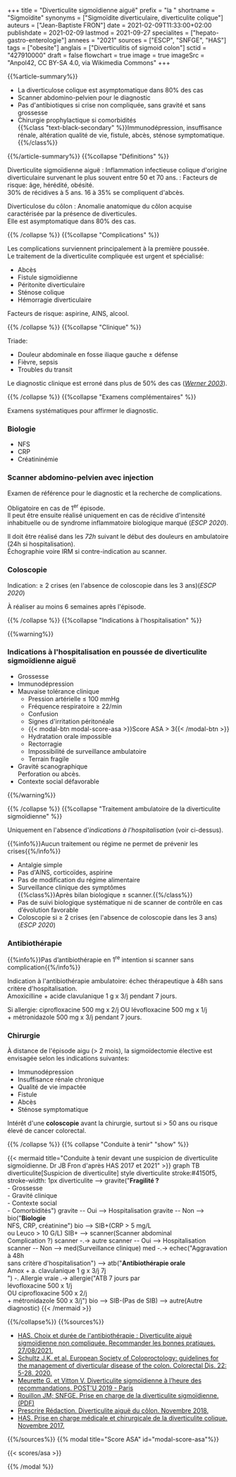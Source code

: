 +++
title = "Diverticulite sigmoïdienne aiguë"
prefix = "la "
shortname = "Sigmoïdite"
synonyms = ["Sigmoïdite diverticulaire, diverticulite colique"]
auteurs = ["Jean-Baptiste FRON"]
date = 2021-02-09T11:33:00+02:00
publishdate = 2021-02-09
lastmod = 2021-09-27
specialites = ["hepato-gastro-enterologie"]
annees = "2021"
sources = ["ESCP", "SNFGE", "HAS"]
tags = ["obesite"]
anglais = ["Diverticulitis of sigmoid colon"]
sctid = "427910000"
draft = false
flowchart = true
image = true
imageSrc = "Anpol42, CC BY-SA 4.0, via Wikimedia Commons"
+++

{{%article-summary%}}

- La diverticulose colique est asymptomatique dans 80% des cas
- Scanner abdomino-pelvien pour le diagnostic
- Pas d'antibiotiques si crise non compliquée, sans gravité et sans grossesse
- Chirurgie prophylactique si comorbidités  
{{%class "text-black-secondary" %}}Immunodépression, insuffisance rénale, altération qualité de vie, fistule, abcès, sténose symptomatique.{{%/class%}}

{{%/article-summary%}}
{{%collapse "Définitions" %}}

Diverticulite sigmoïdienne aiguë
: Inflammation infectieuse colique d'origine diverticulaire survenant le plus souvent entre 50 et 70 ans.
: Facteurs de risque: âge, hérédité, obésité.  
30% de récidives à 5 ans. 16 à 35% se compliquent d'abcès.

Diverticulose du côlon
: Anomalie anatomique du côlon acquise caractérisée par la présence de diverticules.  
Elle est asymptomatique dans 80% des cas.

{{% /collapse %}}
{{%collapse "Complications" %}}

Les complications surviennent principalement à la première poussée.  
Le traitement de la diverticulite compliquée est urgent et spécialisé:

- Abcès
- Fistule sigmoïdienne
- Péritonite diverticulaire
- Sténose colique
- Hémorragie diverticulaire

Facteurs de risque: aspirine, AINS, alcool.

{{% /collapse %}}
{{%collapse "Clinique" %}}

Triade:

- Douleur abdominale en fosse iliaque gauche ± défense
- Fièvre, sepsis
- Troubles du transit

Le diagnostic clinique est erroné dans plus de 50% des cas (*[Werner 2003](https://doi.org/10.1007/s00330-003-1887-7)*).

{{% /collapse %}}
{{%collapse "Examens complémentaires" %}}

Examens systématiques pour affirmer le diagnostic.

### Biologie

- NFS
- CRP
- Créatininémie

### Scanner abdomino-pelvien avec injection

Examen de référence pour le diagnostic et la recherche de complications.

Obligatoire en cas de 1<sup>er</sup> épisode.  
Il peut être ensuite réalisé uniquement en cas de récidive d'intensité inhabituelle ou de syndrome inflammatoire biologique marqué (*ESCP 2020*).

Il doit être réalisé dans les *72h* suivant le début des douleurs en ambulatoire (24h si hospitalisation).  
Échographie voire IRM si contre-indication au scanner.

### Coloscopie

Indication: ≥ 2 crises (en l'absence de coloscopie dans les 3 ans)(*ESCP 2020*)

À réaliser au moins 6 semaines après l'épisode.

{{% /collapse %}}
{{%collapse "Indications à l'hospitalisation" %}}

{{%warning%}}

### Indications à l'hospitalisation en poussée de diverticulite sigmoïdienne aiguë

- Grossesse
- Immunodépression
- Mauvaise tolérance clinique
  - Pression artérielle ≤ 100 mmHg
  - Fréquence respiratoire ≥ 22/min
  - Confusion
  - Signes d'irritation péritonéale
  - {{< modal-btn modal-score-asa >}}Score ASA &gt; 3{{< /modal-btn >}}
  - Hydratation orale impossible
  - Rectorragie
  - Impossibilité de surveillance ambulatoire
  - Terrain fragile
- Gravité scanographique  
Perforation ou abcès.
- Contexte social défavorable

{{%/warning%}}

{{% /collapse %}}
{{%collapse "Traitement ambulatoire de la diverticulite sigmoïdienne" %}}

Uniquement en l'absence d'*indications à l'hospitalisation* (voir ci-dessus).

{{%info%}}Aucun traitement ou régime ne permet de prévenir les crises{{%/info%}}

- Antalgie simple
- Pas d'AINS, corticoïdes, aspirine
- Pas de modification du régime alimentaire
- Surveillance clinique des symptômes  
{{%class%}}Après bilan biologique ± scanner.{{%/class%}}
- Pas de suivi biologique systématique ni de scanner de contrôle en cas d’évolution favorable
- Coloscopie si ≥ 2 crises (en l'absence de coloscopie dans les 3 ans)(*ESCP 2020*)

### Antibiothérapie

{{%info%}}Pas d’antibiothérapie en 1<sup>re</sup> intention si scanner sans complication{{%/info%}}

Indication à l'antibiothérapie ambulatoire: échec thérapeutique à 48h sans critère d'hospitalisation.  
Amoxicilline + acide clavulanique 1 g x 3/j pendant 7 jours.

Si allergie: ciprofloxacine 500 mg x 2/j OU lévofloxacine 500 mg x 1/j  
\+ métronidazole 500 mg x 3/j pendant 7 jours.

### Chirurgie

À distance de l'épisode aigu (> 2 mois), la sigmoïdectomie élective est envisagée selon les indications suivantes:

- Immunodépression
- Insuffisance rénale chronique
- Qualité de vie impactée
- Fistule
- Abcès
- Sténose symptomatique

Intérêt d'une **coloscopie** avant la chirurgie, surtout si > 50 ans ou risque élevé de cancer colorectal.

{{% /collapse %}}
{{% collapse "Conduite à tenir" "show" %}}

{{< mermaid title="Conduite à tenir devant une suspicion de diverticulite sigmoïdienne. Dr JB Fron d'après HAS 2017 et 2021" >}}
graph TB
  diverticulite[Suspicion de diverticulite]
  style diverticulite stroke:#4150f5, stroke-width: 1px
    diverticulite --> gravite("<b>Fragilité ?</b><br>- Grossesse<br>- Gravité clinique<br>- Contexte social<br>- Comorbidités")
      gravite -- Oui --> Hospitalisation
      gravite -- Non --> bio("<b>Biologie</b><br>NFS, CRP, créatinine")
        bio --> SIB+(CRP &gt; 5 mg/L<br>ou Leuco &gt; 10 G/L)
          SIB+ --> scanner(Scanner abdominal<br>Complication ?)
            scanner -.-> autre
            scanner -- Oui --> Hospitalisation
            scanner -- Non --> med(Surveillance clinique)
              med -.-> echec("Aggravation à 48h<br>sans critère d'hospitalisation") --> atb("<b>Antibiothérapie orale</b><br>Amox + a. clavulanique 1 g x 3/j 7j<br>") -. Allergie vraie .-> allergie("ATB 7 jours par<br>lévofloxacine 500 x 1/j<br>OU ciprofloxacine 500 x 2/j<br>+ métronidazole 500 x 3/j")
        bio --> SIB-(Pas de SIB) --> autre(Autre diagnostic)
{{< /mermaid >}}

{{%/collapse%}}
{{%sources%}}

- [HAS. Choix et durée de l'antibiothérapie : Diverticulite aiguë sigmoïdienne non compliquée. Recommander les bonnes pratiques. 27/08/2021.](https://www.has-sante.fr/jcms/p_3282886/fr/choix-et-duree-de-l-antibiotherapie-diverticulite-aigue-sigmoidienne-non-compliquee)
- [Schultz J.K. et al. European Society of Coloproctology: guidelines for the management of diverticular disease of the colon. Colorectal Dis. 22: 5-28. 2020.](https://doi.org/10.1111/codi.15140)
- [Meurette G. et Vitton V. Diverticulite sigmoïdienne à l’heure des recommandations. POST'U 2019 - Paris](https://www.fmcgastro.org/texte-postu/postu-2019-paris/diverticulite-en-2019/)
- [Rouillon JM; SNFGE. Prise en charge de la diverticulite sigmoïdienne. (PDF)](https://www.snfge.org/sites/default/files/SNFGE/Bibliotheque_scientifique/prise_en_charge_de_la_diverticulite.pdf)
- [Prescrire Rédaction. Diverticulite aiguë du côlon. Novembre 2018.](https://prescrire.org)
- [HAS. Prise en charge médicale et chirurgicale de la diverticulite colique. Novembre 2017.](https://www.has-sante.fr/jcms/c_2806798/fr/prise-en-charge-medicale-et-chirurgicale-de-la-diverticulite-colique)

{{%/sources%}}
{{% modal title="Score ASA" id="modal-score-asa"%}}

{{< scores/asa >}}

{{% /modal %}}
